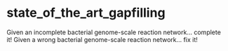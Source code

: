 # state_of_the_art_gapfilling
Given an incomplete bacterial genome-scale reaction network... complete it!
Given a wrong bacterial genome-scale reaction network... fix it!
